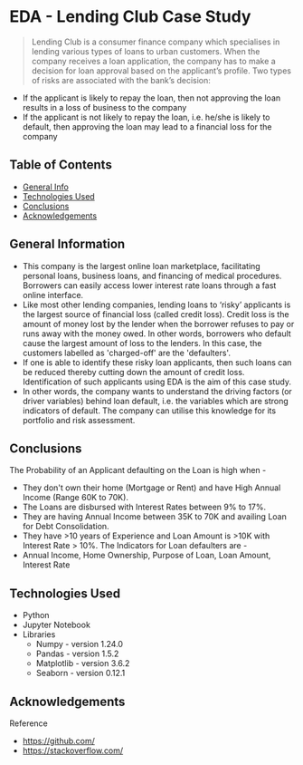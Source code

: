 # EDA - Lending Club Case Study
> Lending Club is a consumer finance company which specialises in lending various types of loans to urban customers. When the company receives a loan application, the company has to make a decision for loan approval based on the applicant’s profile. Two types of risks are associated with the bank’s decision:
* If the applicant is likely to repay the loan, then not approving the loan results in a loss of business to the company
* If the applicant is not likely to repay the loan, i.e. he/she is likely to default, then approving the loan may lead to a financial loss for the company

## Table of Contents
* [General Info](#general-information)
* [Technologies Used](#technologies-used)
* [Conclusions](#conclusions)
* [Acknowledgements](#acknowledgements)

## General Information
- This company is the largest online loan marketplace, facilitating personal loans, business loans, and financing of medical procedures. Borrowers can easily access lower interest rate loans through a fast online interface. 
- Like most other lending companies, lending loans to ‘risky’ applicants is the largest source of financial loss (called credit loss). Credit loss is the amount of money lost by the lender when the borrower refuses to pay or runs away with the money owed. In other words, borrowers who default cause the largest amount of loss to the lenders. In this case, the customers labelled as 'charged-off' are the 'defaulters'. 
- If one is able to identify these risky loan applicants, then such loans can be reduced thereby cutting down the amount of credit loss. Identification of such applicants using EDA is the aim of this case study.
- In other words, the company wants to understand the driving factors (or driver variables) behind loan default, i.e. the variables which are strong indicators of default.  The company can utilise this knowledge for its portfolio and risk assessment. 

## Conclusions
The Probability of an Applicant defaulting on the Loan is high when -
- They don't own their home (Mortgage or Rent) and have High Annual Income (Range 60K to 70K).
- The Loans are disbursed with Interest Rates between 9% to 17%.
- They are having Annual Income between 35K to 70K and availing Loan for Debt Consolidation.
- They have >10 years of Experience and Loan Amount is >10K with Interest Rate > 10%.
The Indicators for Loan defaulters are -
- Annual Income, Home Ownership, Purpose of Loan, Loan Amount, Interest Rate

## Technologies Used
- Python
- Jupyter Notebook
- Libraries
    - Numpy - version 1.24.0
    - Pandas - version 1.5.2
    - Matplotlib - version 3.6.2
    - Seaborn - version 0.12.1

## Acknowledgements
Reference
- https://github.com/
- https://stackoverflow.com/